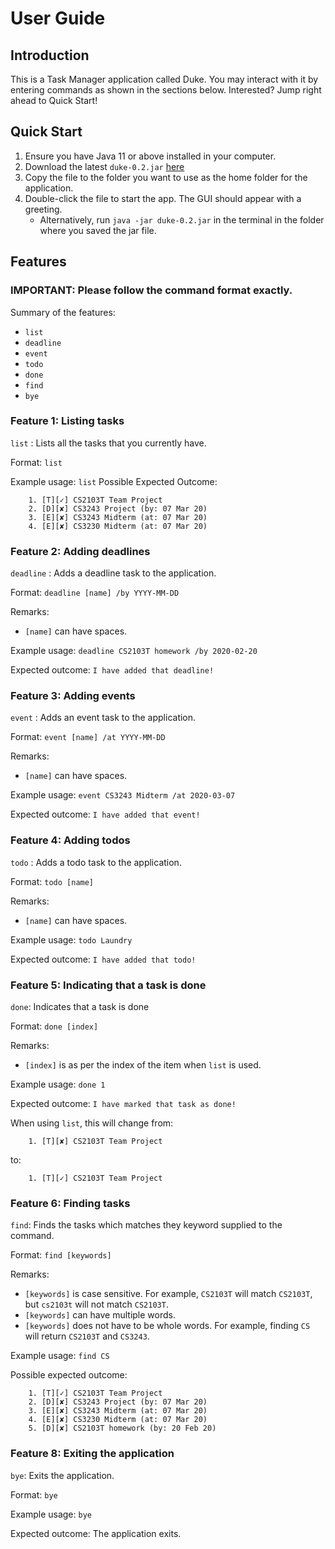 # User Guide

## Introduction
This is a Task Manager application called Duke. You may interact with it by entering commands as shown in the sections below.
Interested? Jump right ahead to Quick Start!

## Quick Start
1. Ensure you have Java 11 or above installed in your computer.
2. Download the latest `duke-0.2.jar` [here](https://github.com/chrisjwelly/duke/releases/tag/0.2)
3. Copy the file to the folder you want to use as the home folder for the application.
4. Double-click the file to start the app. The GUI should appear with a greeting.
   - Alternatively, run `java -jar duke-0.2.jar` in the terminal in the folder where you saved the jar file.

## Features
### IMPORTANT: Please follow the command format exactly.
Summary of the features:
* `list`
* `deadline`
* `event`
* `todo`
* `done`
* `find`
* `bye`

### **Feature 1**: Listing tasks
`list` : Lists all the tasks that you currently have.

Format: `list`

Example usage: `list`
Possible Expected Outcome:
```
    1. [T][✓] CS2103T Team Project
    2. [D][✘] CS3243 Project (by: 07 Mar 20)
    3. [E][✘] CS3243 Midterm (at: 07 Mar 20)
    4. [E][✘] CS3230 Midterm (at: 07 Mar 20)
```

### **Feature 2**: Adding deadlines
`deadline` : Adds a deadline task to the application.

Format: `deadline [name] /by YYYY-MM-DD`

Remarks:
* `[name]` can have spaces.

Example usage: `deadline CS2103T homework /by 2020-02-20`

Expected outcome: `I have added that deadline!`

### **Feature 3**: Adding events
`event` : Adds an event task to the application.

Format: `event [name] /at YYYY-MM-DD`

Remarks:
* `[name]` can have spaces.

Example usage: `event CS3243 Midterm /at 2020-03-07`

Expected outcome: `I have added that event!`

### **Feature 4**: Adding todos
`todo` : Adds a todo task to the application.

Format: `todo [name]`

Remarks:
* `[name]` can have spaces.

Example usage: `todo Laundry`

Expected outcome: `I have added that todo!`

### **Feature 5**: Indicating that a task is done
`done`: Indicates that a task is done

Format: `done [index]`

Remarks:
* `[index]` is as per the index of the item when `list` is used.

Example usage: `done 1`

Expected outcome: `I have marked that task as done!`

When using `list`, this will change from: 
```
    1. [T][✘] CS2103T Team Project
```
to:
```
    1. [T][✓] CS2103T Team Project
```

### Feature 6: Finding tasks
`find`: Finds the tasks which matches they keyword supplied to the command.

Format: `find [keywords]`

Remarks:
* `[keywords]` is case sensitive. For example, `CS2103T` will match `CS2103T`, but `cs2103t` will not match `CS2103T`.
* `[keywords]` can have multiple words.
* `[keywords]` does not have to be whole words. For example, finding `CS` will return `CS2103T` and `CS3243`.

Example usage: `find CS`

Possible expected outcome:
```
    1. [T][✓] CS2103T Team Project
    2. [D][✘] CS3243 Project (by: 07 Mar 20)
    3. [E][✘] CS3243 Midterm (at: 07 Mar 20)
    4. [E][✘] CS3230 Midterm (at: 07 Mar 20)
    5. [D][✘] CS2103T homework (by: 20 Feb 20)
```

### Feature 8: Exiting the application
`bye`: Exits the application.

Format: `bye`

Example usage: `bye`

Expected outcome: The application exits.
